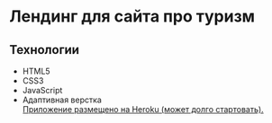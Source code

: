 # Лендинг для сайта про туризм

## Технологии

- HTML5
- CSS3
- JavaScript
- Адаптивная верстка<br />
  [Приложение размещено на Heroku (может долго стартовать).](https://travel-landing-vp.herokuapp.com/)
